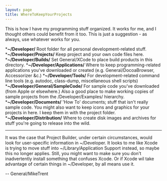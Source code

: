 ```yaml
---
layout: page
title: WhereToKeepYourProjects
---
```


This is how I have my programming stuff organized. It works for me, and I thought others could benefit from it too. This is just a suggestion - as always, use whatever works for you.


***~/Developer/** Root folder for all personal development-related stuff.
***~/Developer/Projects/** Keep project and your own code files here.
***~/Developer/Builds/** Set General/XCode to place build products in this directory.
***~/Developer/Applications/** Where to keep programming-related applications you've downloaded or created (e.g. General/DocoaBrowser, Accessorizer &c.)
***~/Developer/Tools/** For development-related command line tools (e.g. autodoc, class-dump, miscellaneous shell scripts)
***~/Developer/General/SampleCode/** For sample code you've downloaded (from Apple or elsewhere.) Also a good place to make working copies of sample projects from the /Developer/Examples/ hierarchy.
***~/Developer/Documents/** 'How To' documents; stuff that isn't really sample code. You might also want to keep icons and graphics for your projects in here. I keep them in with the project folder.
***~/Developer/Distribution/** Where to create disk images and archives for stuff you're going to release into the wild.


----

It was the case that Project Builder, under certain circumstances, would look for user-specific information in ~/Developer. It looks to me like Xcode is trying to move stuff into ~/Library/Application Support instead, so maybe this no longer applies. Still, you might want to make sure you don't inadvertently install something that confuses Xcode. Or if Xcode wil take advantage of certain things in ~/Developer, by all means use it. 

-- General/MikeTrent
